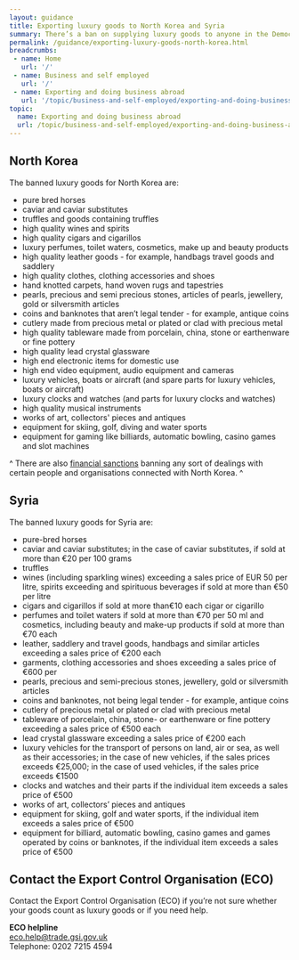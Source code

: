 ```yaml
---
layout: guidance
title: Exporting luxury goods to North Korea and Syria
summary: There’s a ban on supplying luxury goods to anyone in the Democratic People’s Republic of Korea (North Korea) and Syria, directly or indirectly.
permalink: /guidance/exporting-luxury-goods-north-korea.html
breadcrumbs:
 - name: Home
   url: '/'
 - name: Business and self employed
   url: '/'
 - name: Exporting and doing business abroad
   url: '/topic/business-and-self-employed/exporting-and-doing-business-abroad.html'  
topic:
  name: Exporting and doing business abroad
  url: /topic/business-and-self-employed/exporting-and-doing-business-abroad.html
---
```


## North Korea

The banned luxury goods for North Korea are:

- pure bred horses
- caviar and caviar substitutes
- truffles and goods containing truffles
- high quality wines and spirits
- high quality cigars and cigarillos
- luxury perfumes, toilet waters, cosmetics, make up and beauty products
- high quality leather goods - for example, handbags travel goods and saddlery
- high quality clothes, clothing accessories and shoes
- hand knotted carpets, hand woven rugs and tapestries
- pearls, precious and semi precious stones, articles of pearls, jewellery, gold or silversmith articles
- coins and banknotes that aren’t legal tender - for example, antique coins
- cutlery made from precious metal or plated or clad with precious metal
- high quality tableware made from porcelain, china, stone or earthenware or fine pottery
- high quality lead crystal glassware
- high end electronic items for domestic use
- high end video equipment, audio equipment and cameras
- luxury vehicles, boats or aircraft (and spare parts for luxury vehicles, boats or aircraft)
- luxury clocks and watches (and parts for luxury clocks and watches)
- high quality musical instruments
- works of art, collectors' pieces and antiques
- equipment for skiing, golf, diving and water sports
- equipment for gaming like billiards, automatic bowling, casino games and slot machines

^ There are also [financial sanctions](/guide/doing-business-financial-sanctions/overview.html) banning any sort of dealings with certain people and organisations connected with North Korea. ^

## Syria

The banned luxury goods for Syria are:

- pure-bred horses
- caviar and caviar substitutes; in the case of caviar substitutes, if sold at more than €20 per 100 grams
- truffles
- wines (including sparkling wines) exceeding a sales price of EUR 50 per litre, spirits exceeding and spirituous
beverages if sold at more than €50 per litre
- cigars and cigarillos if sold at more than€10 each cigar or cigarillo
- perfumes and toilet waters if sold at more than €70 per 50 ml and cosmetics, including beauty and make-up
products if sold at more than €70 each
- leather, saddlery and travel goods, handbags and similar articles exceeding a sales price of €200 each
- garments, clothing accessories and shoes exceeding a sales price of €600 per
- pearls, precious and semi-precious stones, jewellery, gold or silversmith articles
- coins and banknotes, not being legal tender - for example, antique coins
- cutlery of precious metal or plated or clad with precious metal
- tableware of porcelain, china, stone- or earthenware or fine pottery exceeding a sales price of €500 each
- lead crystal glassware exceeding a sales price of €200 each
- luxury vehicles for the transport of persons on land, air or sea, as well as their accessories; in the case of new
vehicles, if the sales prices exceeds €25,000; in the case of used vehicles, if the sales price exceeds €1500
- clocks and watches and their parts if the individual item exceeds a sales price of €500
- works of art, collectors’ pieces and antiques
- equipment for skiing, golf and water sports, if the individual item exceeds a sales price of €500
- equipment for billiard, automatic bowling, casino games and games operated by coins or banknotes, if 
the individual item exceeds a sales price of €500

## Contact the Export Control Organisation (ECO)

Contact the Export Control Organisation (ECO) if you’re not sure whether your goods count as luxury goods or if you need help.

**ECO helpline**  
<eco.help@trade.gsi.gov.uk>  
Telephone: 0202 7215 4594  
